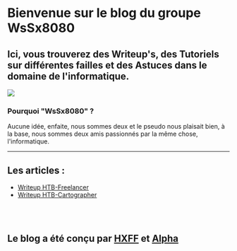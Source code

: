 # Bienvenue sur le blog du groupe WsSx8080
## Ici, vous trouverez des Writeup's, des Tutoriels sur différentes failles et des Astuces dans le domaine de l'informatique.
<img src="https://camo.githubusercontent.com/9be29021cfdb21b2cc257a3efcb269f64d42f5b6/687474703a2f2f32352e6d656469612e74756d626c722e636f6d2f63393961353739646233616530666331363462663463636131343838383564332f74756d626c725f6d6a6776386b45754d67317338376e37396f315f3430302e676966"/>

### Pourquoi "WsSx8080" ?
Aucune idée, enfaite, nous sommes deux et le pseudo nous plaisait bien, à la base, nous sommes deux amis passionnés par la même chose, l'informatique.

<hr />

## Les articles : 
* <a href="https://wssx8080.github.io/HTB-Freelancer">Writeup HTB-Freelancer</a><br>
* <a href="https://wssx8080.github.io/HTB-Cartographer">Writeup HTB-Cartographer</a>

<br /><br />
## Le blog a été conçu par <a href="https://github.com/http-x-forwarded-for">HXFF</a> et <a href="https://github.com/Aaaaalpha">Alpha</a>
